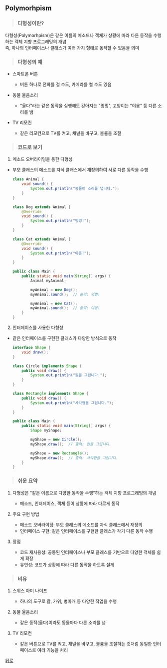 ## Polymorhpism
> ### 다형성이란?
다형성(Polymorhpism)은 같은 이름의 메소드나 객체가 상황에 따라 다른 동작을 수행하는 객체 지향 프로그래밍의 개념</br>
즉, 하나의 인터페이스나 클래스가 여러 가지 형태로 동작할 수 있음을 의미

> ### 다형성의 예
- 스마트폰 버튼
    - 버튼 하나로 전화를 걸 수도, 카메라를 켤 수도 있음

- 동물 울음소리
    - "울다"라는 같은 동작을 실행해도 강아지는 "멍멍", 고양이는 "야옹" 등 다른 소리를 냄

- TV 리모컨
    - 같은 리모컨으로 TV를 켜고, 채널을 바꾸고, 볼륨을 조절

> ### 코드로 보기
1. 메소드 오버라이딩을 통한 다형성
- 부모 클래스의 메소드를 자식 클래스에서 재정의하여 서로 다른 동작을 수행
    ```java
    class Animal {
        void sound() {
            System.out.println("동물이 소리를 냅니다.");
        }
    }

    class Dog extends Animal {
        @Override
        void sound() {
            System.out.println("멍멍!");
        }
    }

    class Cat extends Animal {
        @Override
        void sound() {
            System.out.println("야옹!");
        }
    }

    public class Main {
        public static void main(String[] args) {
            Animal myAnimal;

            myAnimal = new Dog();
            myAnimal.sound();  // 출력: 멍멍!

            myAnimal = new Cat();
            myAnimal.sound();  // 출력: 야옹!
        }
    }
    ```

2. 인터페이스를 사용한 다형성
- 같은 인터페이스를 구현한 클래스가 다양한 방식으로 동작
    ```java
    interface Shape {
        void draw();
    }

    class Circle implements Shape {
        public void draw() {
            System.out.println("원을 그립니다.");
        }
    }

    class Rectangle implements Shape {
        public void draw() {
            System.out.println("사각형을 그립니다.");
        }
    }

    public class Main {
        public static void main(String[] args) {
            Shape myShape;

            myShape = new Circle();
            myShape.draw();  // 출력: 원을 그립니다.

            myShape = new Rectangle();
            myShape.draw();  // 출력: 사각형을 그립니다.
        }
    }
    ```

> ### 쉬운 요약
1. 다형성은 "같은 이름으로 다양한 동작을 수행"하는 객체 지향 프로그래밍의 개념
    - 메소드, 인터페이스, 객체 등이 상황에 따라 다르게 동작

2. 주요 구현 방법
    - 메소드 오버라이딩: 부모 클래스의 메소드를 자식 클래스에서 재정의
    - 인터페이스 구현: 같은 인터페이스를 구현한 클래스가 각기 다른 동작 수행

3. 장점
    - 코드 재사용성: 공통된 인터페이스나 부모 클래스를 기반으로 다양한 객체를 쉽게 확장
    - 유연성: 코드가 상황에 따라 다른 동작을 하도록 설계

> ### 비유
1. 스위스 아미 나이프
    - 하나의 도구로 칼, 가위, 병따개 등 다양한 작업을 수행

2. 동물 울음소리
    - 같은 동작(울다)이라도 동물마다 다른 소리를 냄

3. TV 리모컨
    - 같은 버튼으로 TV를 켜고, 채널을 바꾸고, 볼륨을 조절하는 것처럼 동일한 인터페이스로 여러 기능을 처리

[뒤로](java)